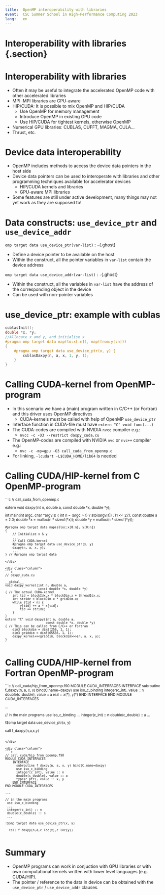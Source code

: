```yaml
---
title:  OpenMP interoperability with libraries
event:  CSC Summer School in High-Performance Computing 2023
lang:   en
---
```


# Interoperability with libraries {.section}


# Interoperability with libraries

- Often it may be useful to integrate the accelerated OpenMP code with
  other accelerated libraries
- MPI: MPI libraries are GPU-aware
- HIP/CUDA: It is possible to mix OpenMP and HIP/CUDA
    - Use OpenMP for memory management
    - Introduce OpenMP in existing GPU code
    - Use HIP/CUDA for tightest kernels, otherwise OpenMP
- Numerical GPU libraries: CUBLAS, CUFFT, MAGMA, CULA...
- Thrust, etc.


# Device data interoperability

- OpenMP includes methods to access the device data pointers in the
  host side
- Device data pointers can be used to interoperate with libraries and
  other programming techniques available for accelerator devices
    - HIP/CUDA kernels and libraries
    - GPU-aware MPI libraries
- Some features are still under active development, many things may not
  yet work as they are supposed to!


# Data constructs: `use_device_ptr` and `use_device_addr`

`omp target data use_device_ptr(var-list)`
  : `-`{.ghost}

- Define a device pointer to be available on the host
- Within the construct, all the pointer variables in `var-list`
  contain the device address

`omp target data use_device_addr(var-list)`
  : `-`{.ghost}

- Within the construct, all the variables in `var-list`
  have the address of the corresponding object in the device
- Can be used with non-pointer variables


# use_device_ptr: example with cublas

```c
cublasInit();
double *x, *y;
//Allocate x and y, and initialise x
#pragma omp target data map(to:x[:n]), map(from:y[:n]))
{
    #pragma omp target data use_device_ptr(x, y) {
        cublasDaxpy(n, a, x, 1, y, 1);
    }
}
```


# Calling CUDA-kernel from OpenMP-program

- In this scenario we have a (main) program written in C/C++ (or Fortran)
  and this driver uses OpenMP directives
    - CUDA-kernels must be called with help of OpenMP `use_device_ptr`
- Interface function in CUDA-file must have `extern "C" void func(...)`
- The CUDA-codes are compiled with NVIDIA `nvcc` compiler e.g.:
    - `nvcc -c -O3 --restrict daxpy_cuda.cu`
- The OpenMP-codes are compiled with NVIDIA `nvc` or `nvc++` compiler e.g.:
    - `nvc -c -mp=gpu -O3 call_cuda_from_openmp.c`
- For linking, `-lcudart -L$CUDA_HOME/lib64` is needed


# Calling CUDA/HIP-kernel from C OpenMP-program

<small>
<div class="column">
```c
// call_cuda_from_openmp.c

extern void daxpy(int n, double a,
                  const double *x, double *y);

int main(int argc, char *argv[])
{
    int n = (argc > 1) ? atoi(argv[1]) : (1 << 27);
    const double a = 2.0;
    double *x = malloc(n * sizeof(*x));
    double *y = malloc(n * sizeof(*y));

    #pragma omp target data map(alloc:x[0:n], y[0:n])
    {
        // Initialize x & y
        ...
        // Call CUDA-kernel
        #pragma omp target data use_device_ptr(x, y)
        daxpy(n, a, x, y);
        ...
    } // #pragma omp target data
```
</div>

<div class="column">
```c
// daxpy_cuda.cu

__global__
void daxpy_kernel(int n, double a,
                  const double *x, double *y)
{ // The actual CUDA-kernel
    int tid = blockIdx.x * blockDim.x + threadIdx.x;
    int stride = blockDim.x * gridDim.x;
    while (tid < n) {
        y[tid] += a * x[tid];
        tid += stride;
    }
}
extern "C" void daxpy(int n, double a,
                      const double *x, double *y)
{ // This can be called from C/C++ or Fortran
    dim3 blockdim = dim3(256, 1, 1);
    dim3 griddim = dim3(65536, 1, 1);
    daxpy_kernel<<<griddim, blockdim>>>(n, a, x, y);
}
```
</div>
</small>



# Calling CUDA/HIP-kernel from  Fortran OpenMP-program
<small>
<div class="column">
```c
// call_cuda/hip_from_openmp.f90
MODULE CUDA_INTERFACES
    INTERFACE
      subroutine f_daxpy(n, a, x, y) bind(C,name=daxpy)
      use iso_c_binding
      integer(c_int), value :: n
      double(c_double), value :: a
      real :: x(*), y(*)
    END INTERFACE
END MODULE CUDA_INTERFACES

...

// in the main programs
 use iso_c_binding
 ...
 integer(c_int) :: n
 double(c_double) :: a
 ...

!$omp target data use_device_ptr(x, y)

  call f_daxpy(n,a,x,y)

```

</div>

<div class="column">
```c
// call_cuda/hip_from_openmp.f90
MODULE CUDA_INTERFACES
    INTERFACE
      subroutine f_daxpy(n, a, x, y) bind(C,name=daxpy)
      use iso_c_binding
      integer(c_int), value :: n
      double(c_double), value :: a
      type(c_ptr), value :: x, y
    END INTERFACE
END MODULE CUDA_INTERFACES

...

// in the main programs
 use iso_c_binding
 ...
 integer(c_int) :: n
 double(c_double) :: a
 ...

!$omp target data use_device_ptr(x, y)

  call f_daxpy(n,a,c_loc(x),c_loc(y))

```
</div>
</small>


# Summary

- OpenMP programs can work in conjuction with GPU libraries or with
  own computational kernels written with lower level languages
  (e.g. CUDA/HIP).
- The pointer / reference to the data in device can be obtained with
  the `use_device_ptr` / `use_device_addr` clauses.
